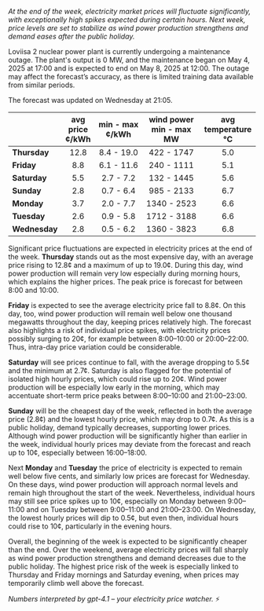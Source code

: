 *At the end of the week, electricity market prices will fluctuate significantly, with exceptionally high spikes expected during certain hours. Next week, price levels are set to stabilize as wind power production strengthens and demand eases after the public holiday.*

Loviisa 2 nuclear power plant is currently undergoing a maintenance outage. The plant's output is 0 MW, and the maintenance began on May 4, 2025 at 17:00 and is expected to end on May 8, 2025 at 12:00. The outage may affect the forecast’s accuracy, as there is limited training data available from similar periods.

The forecast was updated on Wednesday at 21:05.

|              | avg<br>price<br>¢/kWh | min - max<br>¢/kWh | wind power<br>min - max<br>MW | avg<br>temperature<br>°C |
|:-------------|:----------------:|:----------------:|:-------------:|:-------------:|
| **Thursday**    |       12.8       |   8.4 - 19.0     |  422 - 1747   |      5.0      |
| **Friday**      |        8.8       |   6.1 - 11.6     |  240 - 1111   |      5.1      |
| **Saturday**    |        5.5       |   2.7 - 7.2      |  132 - 1445   |      5.6      |
| **Sunday**      |        2.8       |   0.7 - 6.4      |  985 - 2133   |      6.7      |
| **Monday**      |        3.7       |   2.0 - 7.7      | 1340 - 2523   |      6.6      |
| **Tuesday**     |        2.6       |   0.9 - 5.8      | 1712 - 3188   |      6.6      |
| **Wednesday**   |        2.8       |   0.5 - 6.2      | 1360 - 3823   |      6.8      |

Significant price fluctuations are expected in electricity prices at the end of the week. **Thursday** stands out as the most expensive day, with an average price rising to 12.8¢ and a maximum of up to 19.0¢. During this day, wind power production will remain very low especially during morning hours, which explains the higher prices. The peak price is forecast for between 8:00 and 10:00.

**Friday** is expected to see the average electricity price fall to 8.8¢. On this day, too, wind power production will remain well below one thousand megawatts throughout the day, keeping prices relatively high. The forecast also highlights a risk of individual price spikes, with electricity prices possibly surging to 20¢, for example between 8:00–10:00 or 20:00–22:00. Thus, intra-day price variation could be considerable.

**Saturday** will see prices continue to fall, with the average dropping to 5.5¢ and the minimum at 2.7¢. Saturday is also flagged for the potential of isolated high hourly prices, which could rise up to 20¢. Wind power production will be especially low early in the morning, which may accentuate short-term price peaks between 8:00–10:00 and 21:00–23:00.

**Sunday** will be the cheapest day of the week, reflected in both the average price (2.8¢) and the lowest hourly price, which may drop to 0.7¢. As this is a public holiday, demand typically decreases, supporting lower prices. Although wind power production will be significantly higher than earlier in the week, individual hourly prices may deviate from the forecast and reach up to 10¢, especially between 16:00–18:00.

Next **Monday** and **Tuesday** the price of electricity is expected to remain well below five cents, and similarly low prices are forecast for Wednesday. On these days, wind power production will approach normal levels and remain high throughout the start of the week. Nevertheless, individual hours may still see price spikes up to 10¢, especially on Monday between 9:00–11:00 and on Tuesday between 9:00–11:00 and 21:00–23:00. On Wednesday, the lowest hourly prices will dip to 0.5¢, but even then, individual hours could rise to 10¢, particularly in the evening hours.

Overall, the beginning of the week is expected to be significantly cheaper than the end. Over the weekend, average electricity prices will fall sharply as wind power production strengthens and demand decreases due to the public holiday. The highest price risk of the week is especially linked to Thursday and Friday mornings and Saturday evening, when prices may temporarily climb well above the forecast.

*Numbers interpreted by gpt-4.1 – your electricity price watcher.* ⚡
